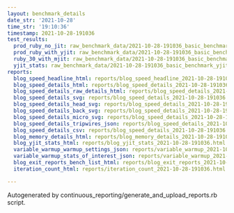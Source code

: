 ```yaml
---
layout: benchmark_details
date_str: '2021-10-28'
time_str: '19:10:36'
timestamp: 2021-10-28-191036
test_results:
  prod_ruby_no_jit: raw_benchmark_data/2021-10-28-191036_basic_benchmark_prod_ruby_no_jit.json
  prod_ruby_with_yjit: raw_benchmark_data/2021-10-28-191036_basic_benchmark_prod_ruby_with_yjit.json
  ruby_30_with_mjit: raw_benchmark_data/2021-10-28-191036_basic_benchmark_ruby_30_with_mjit.json
  yjit_stats: raw_benchmark_data/2021-10-28-191036_basic_benchmark_yjit_stats.json
reports:
  blog_speed_headline_html: reports/blog_speed_headline_2021-10-28-191036.html
  blog_speed_details_html: reports/blog_speed_details_2021-10-28-191036.html
  blog_speed_details_raw_details_html: reports/blog_speed_details_2021-10-28-191036.raw_details.html
  blog_speed_details_svg: reports/blog_speed_details_2021-10-28-191036.svg
  blog_speed_details_head_svg: reports/blog_speed_details_2021-10-28-191036.head.svg
  blog_speed_details_back_svg: reports/blog_speed_details_2021-10-28-191036.back.svg
  blog_speed_details_micro_svg: reports/blog_speed_details_2021-10-28-191036.micro.svg
  blog_speed_details_tripwires_json: reports/blog_speed_details_2021-10-28-191036.tripwires.json
  blog_speed_details_csv: reports/blog_speed_details_2021-10-28-191036.csv
  blog_memory_details_html: reports/blog_memory_details_2021-10-28-191036.html
  blog_yjit_stats_html: reports/blog_yjit_stats_2021-10-28-191036.html
  variable_warmup_warmup_settings_json: reports/variable_warmup_2021-10-28-191036.warmup_settings.json
  variable_warmup_stats_of_interest_json: reports/variable_warmup_2021-10-28-191036.stats_of_interest.json
  blog_exit_reports_bench_list_html: reports/blog_exit_reports_2021-10-28-191036.bench_list.html
  iteration_count_html: reports/iteration_count_2021-10-28-191036.html

---
```

Autogenerated by continuous_reporting/generate_and_upload_reports.rb script.
